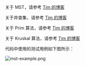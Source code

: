 关于 MST，请参考 [Tim 的博客](http://timd.cn/data-structure/mst/)

关于并查集，请参考 [Tim 的博客](http://timd.cn/data-structure/union-find/)

关于 Prim 算法，请参考 [Tim 的博客](http://timd.cn/data-structure/prim/)

关于 Kruskal 算法，请参考 [Tim 的博客](http://timd.cn/data-structure/kruskal/)

代码中使用的测试用例如下图所示：

![mst-example.png](http://images.timd.cn/data-structure/mst-example.png)
